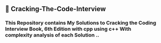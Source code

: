 ## 🎯 Cracking-The-Code-Interview
### This Repository contains My Solutions to Cracking the Coding Interview Book, 6th Edition with cpp using c++  With complexity analysis of each Solution .. 
